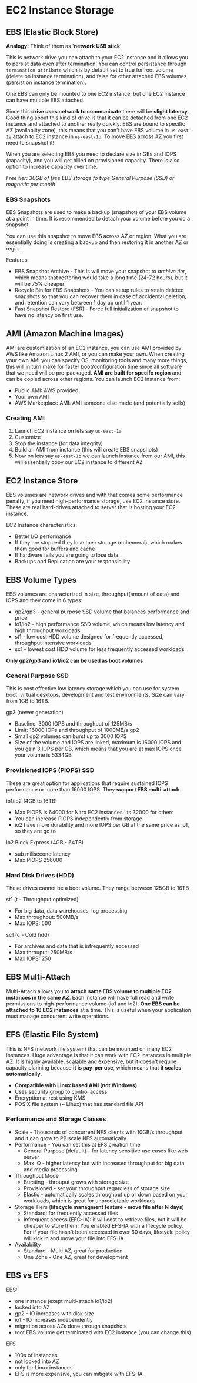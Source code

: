 # EC2 Instance Storage

## EBS (Elastic Block Store)

**Analogy:** Think of them as '**network USB stick**'

This is network drive you can attach to your EC2 instance and it allows you to persist data even after termination. You can control persistance through `termination attribute` which is by default set to true for root volume (delete on instance termination), and false for other attached EBS volumes (persist on instance termination).

One EBS can only be mounted to one EC2 instance, but one EC2 instance can have multiple EBS attached.

Since this **drive uses network to communicate** there will be **slight latency**. Good thing about this kind of drive is that it can be detached from one EC2 instance and attached to another really quickly.
EBS are bound to specific AZ (availablity zone), this means that you can't have EBS volume in `us-east-1a` attach to EC2 instance in `us-east-1b`. To move EBS across AZ you first need to snapshot it!

When you are selecting EBS you need to declare size in GBs and IOPS (capacity), and you will get billed on provisioned capacity. There is also option to increase capacity over time.

_Free tier: 30GB of free EBS storage fo type General Purpose (SSD) or magnetic per month_

### EBS Snapshots

EBS Snapshots are used to make a backup (snapshot) of your EBS volume at a point in time. It is recommended to detach your volume before you do a snapshot.

You can use this snapshot to move EBS across AZ or region. What you are essentially doing is creating a backup and then restoring it in another AZ or region

Features:

- EBS Snapshot Archive - This is will move your snapshot to _archive tier_, which means that restoring would take a long time (24-72 hours), but it will be 75% cheaper
- Recycle Bin for EBS Snapshots - You can setup rules to retain deleted snapshots so that you can recover them in case of accidental deletion, and retention can vary between 1 day up until 1 year.
- Fast Snapshot Restore (FSR) - Force full initialization of snapshot to have no latency on first use.

## AMI (Amazon Machine Images)

AMI are customization of an EC2 instance, you can use AMI provided by AWS like Amazon Linux 2 AMI, or you can make your own.
When creating your own AMI you can specify OS, monitoring tools and many more things, this will in turn make for faster boot/configuration time since all software that we need will be pre-packaged. **AMI are built for specifc region** and can be copied across other regions.
You can launch EC2 instance from:

- Public AMI: AWS provided
- Your own AMI
- AWS Marketplace AMI: AMI someone else made (and potentially sells)

### Creating AMI

1. Launch EC2 instance on lets say `us-east-1a`
2. Customize
3. Stop the instance (for data integrity)
4. Build an AMI from instance (this will create EBS snapshots)
5. Now on lets say `us-east-1b` we can launch instance from our AMI, this will essentially copy our EC2 instance to different AZ

## EC2 Instance Store

EBS volumes are network drives and with that comes some performance penalty, if you need high-performance storage, use EC2 Instance store. These are real hard-drives attached to server that is hosting your EC2 instance.

EC2 Instance characteristics:

- Better I/O performance
- If they are stopped they lose their storage (ephemeral), which makes them good for buffers and cache
- If hardware fails you are going to lose data
- Backups and Replication are your responsibility

## EBS Volume Types

EBS volumes are characterized in size, throughput(amount of data) and IOPS and they come in 6 types:

- gp2/gp3 - general purpose SSD volume that balances performance and price
- io1/io2 - high performance SSD volume, which means low latency and high throughput workloads
- st1 - low cost HDD volume designed for frequently accessed, throughput intensive workloads
- sc1 - lowest cost HDD volume for less frequently accessed workloads

**Only gp2/gp3 and io1/io2 can be used as boot volumes**

### General Purpose SSD

This is cost effective low latency storage which you can use for system boot, virtual desktops, development and test environments. Size can vary from 1GB to 16TB.

gp3 (newer generation)

- Baseline: 3000 IOPS and throughput of 125MB/s
- Limit: 16000 IOPs and throughput of 1000MB/s
  gp2
- Small gp2 volumes can burst up to 3000 IOPS
- Size of the volume and IOPS are linked, maximum is 16000 IOPS and you gain 3 IOPS per GB, which means that you are at max IOPS once your volume is 5334GB

### Provisioned IOPS (PIOPS) SSD

These are great option for applications that require sustained IOPS performance or more than 16000 IOPS. They **support EBS multi-attach**

io1/io2 (4GB to 16TB)

- Max PIOPS is 64000 for Nitro EC2 instances, its 32000 for others
- You can increase PIOPS independently from storage
- io2 have more durability and more IOPS per GB at the same price as io1, so they are go to

io2 Block Express (4GB - 64TB)

- sub milisecond latency
- Max PIOPS 256000

### Hard Disk Drives (HDD)

These drives cannot be a boot volume. They range between 125GB to 16TB

st1 (t - Throughput optimized)

- For big data, data warehouses, log processing
- Max throughput: 500MB/s
- Max IOPS: 500

sc1 (c - Cold hdd)

- For archives and data that is infrequently accessed
- Max throuput: 250MB/s
- Max IOPS: 250

## EBS Multi-Attach

Multi-Attach allows you to **attach same EBS volume to multiple EC2 instances in the same AZ**. Each instance will have full read and write permissions to high-performance volume (io1 and io2). **One EBS can be attached to 16 EC2 instances** at a time. This is useful when your application must manage concurrent write operations.

## EFS (Elastic File System)

This is NFS (network file system) that can be mounted on many EC2 instances. Huge advantage is that it can work with EC2 instances in multiple AZ. It is highly available, scalable and expensive, but it doesn't require capacity planning because **it is pay-per use**, which means that **it scales automatically**.

- **Compatible with Linux based AMI (not Windows)**
- Uses security group to control access
- Encryption at rest using KMS
- POSIX file system (~ Linux) that has standard file API

### Performance and Storage Classes

- Scale - Thousands of concurrent NFS clients with 10GB/s throughput, and it can grow to PB scale NFS automatically.
- Performance - You can set this at EFS creation time
  - General Purpose (default) - for latency sensitive use cases like web server
  - Max IO - higher latency but with increased throughput for big data and media processing
- Throughput Mode
  - Bursting - throuput grows with storage size
  - Provisioned - set your throughput regardless of storage size
  - Elastic - automatically scales throughput up or down based on your workloads, which is great for unpredictable workloads
- Storage Tiers (**lifecycle managment feature - move file after N days**)
  - Standard: for frequently accessed files
  - Infrequent access (EFC-IA): it will cost to retrieve files, but it will be cheaper to store them. You enabled EFS-IA with a lifecycle policy. For if your file hasn't been accessed in over 60 days, lifecycle policy will kick in and move your file into EFS-IA
- Availability
  - Standard - Multi AZ, great for production
  - One Zone - One AZ, great for development

## EBS vs EFS

EBS:

- one instance (exept multi-attach io1/io2)
- locked into AZ
- gp2 - IO increases with disk size
- io1 - IO increases independently
- migration across AZs done through snapshots
- root EBS volume get terminated with EC2 instance (you can change this)

EFS

- 100s of instances
- not locked into AZ
- only for Linux instances
- EFS is more expensive, you can mitigate with EFS-IA
